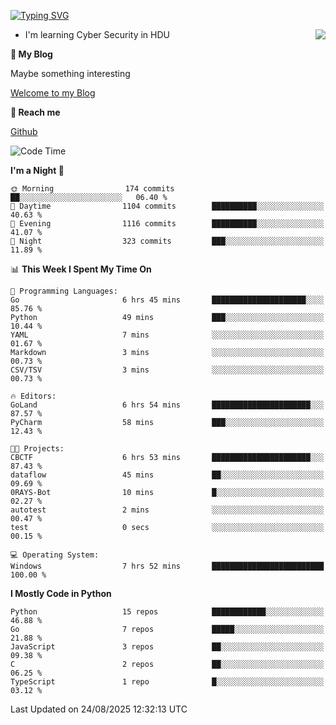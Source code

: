 [![Typing SVG](https://readme-typing-svg.herokuapp.com?font=Fira+Code&pause=1000&random=false&width=450&height=60&lines=Hello+%F0%9F%91%8B%F0%9F%8F%BB;I'm+JBNRZ)](https://git.io/typing-svg)

<a href="#">
  <img align="right" src="https://github-readme-stats.vercel.app/api?username=JBNRZ&show_icons=true&bg_color=15,f2f7fd,E0EAFC" />
</a>

- I'm learning Cyber Security in HDU

 **🌱 My Blog**

Maybe something interesting

[Welcome to my Blog](https://jbnrz.com.cn/)

 **💬 Reach me** 

[Github](https://github.com/JBNRZ)


<!--START_SECTION:waka-->
![Code Time](http://img.shields.io/badge/Code%20Time-1%2C378%20hrs%202%20mins-blue)

**I'm a Night 🦉** 

```text
🌞 Morning                174 commits         ██░░░░░░░░░░░░░░░░░░░░░░░   06.40 % 
🌆 Daytime                1104 commits        ██████████░░░░░░░░░░░░░░░   40.63 % 
🌃 Evening                1116 commits        ██████████░░░░░░░░░░░░░░░   41.07 % 
🌙 Night                  323 commits         ███░░░░░░░░░░░░░░░░░░░░░░   11.89 % 
```


📊 **This Week I Spent My Time On** 

```text
💬 Programming Languages: 
Go                       6 hrs 45 mins       █████████████████████░░░░   85.76 % 
Python                   49 mins             ███░░░░░░░░░░░░░░░░░░░░░░   10.44 % 
YAML                     7 mins              ░░░░░░░░░░░░░░░░░░░░░░░░░   01.67 % 
Markdown                 3 mins              ░░░░░░░░░░░░░░░░░░░░░░░░░   00.73 % 
CSV/TSV                  3 mins              ░░░░░░░░░░░░░░░░░░░░░░░░░   00.73 % 

🔥 Editors: 
GoLand                   6 hrs 54 mins       ██████████████████████░░░   87.57 % 
PyCharm                  58 mins             ███░░░░░░░░░░░░░░░░░░░░░░   12.43 % 

🐱‍💻 Projects: 
CBCTF                    6 hrs 53 mins       ██████████████████████░░░   87.43 % 
dataflow                 45 mins             ██░░░░░░░░░░░░░░░░░░░░░░░   09.69 % 
0RAYS-Bot                10 mins             █░░░░░░░░░░░░░░░░░░░░░░░░   02.27 % 
autotest                 2 mins              ░░░░░░░░░░░░░░░░░░░░░░░░░   00.47 % 
test                     0 secs              ░░░░░░░░░░░░░░░░░░░░░░░░░   00.15 % 

💻 Operating System: 
Windows                  7 hrs 52 mins       █████████████████████████   100.00 % 
```

**I Mostly Code in Python** 

```text
Python                   15 repos            ████████████░░░░░░░░░░░░░   46.88 % 
Go                       7 repos             █████░░░░░░░░░░░░░░░░░░░░   21.88 % 
JavaScript               3 repos             ██░░░░░░░░░░░░░░░░░░░░░░░   09.38 % 
C                        2 repos             ██░░░░░░░░░░░░░░░░░░░░░░░   06.25 % 
TypeScript               1 repo              █░░░░░░░░░░░░░░░░░░░░░░░░   03.12 % 
```




 Last Updated on 24/08/2025 12:32:13 UTC
<!--END_SECTION:waka-->
